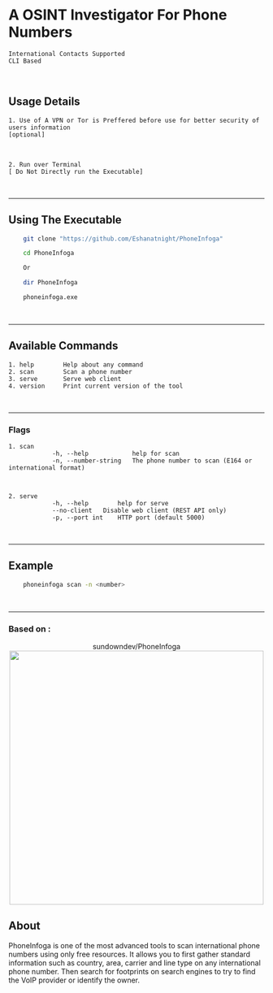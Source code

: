 # A OSINT Investigator For Phone Numbers

    International Contacts Supported
    CLI Based

</br>

## Usage Details

    1. Use of A VPN or Tor is Preffered before use for better security of users information
    [optional]

</br>

    2. Run over Terminal
    [ Do Not Directly run the Executable]

</br>

---

## Using The Executable

```sh
    git clone "https://github.com/Eshanatnight/PhoneInfoga"
```

```sh
    cd PhoneInfoga

    Or

    dir PhoneInfoga
```

```sh
    phoneinfoga.exe
```

</br>

---

## Available Commands

    1. help        Help about any command
    2. scan        Scan a phone number
    3. serve       Serve web client
    4. version     Print current version of the tool

</br>

---

### Flags

    1. scan
                -h, --help            help for scan
                -n, --number-string   The phone number to scan (E164 or international format)



    2. serve
                -h, --help        help for serve
                --no-client   Disable web client (REST API only)
                -p, --port int    HTTP port (default 5000)

</br>

---

## Example

```sh
    phoneinfoga scan -n <number>
```

</br>

---

### Based on :



<p align="center">
    sundowndev/PhoneInfoga
    <a href="https://github.com/sundowndev/PhoneInfoga" title="sundowndev/PhoneInfoga">
        <img src="https://i.imgur.com/LtUGnF3.png" width=500 />
    </a>
</p>

## About

PhoneInfoga is one of the most advanced tools to scan international phone numbers using only free resources. It allows you to first gather standard information such as country, area, carrier and line type on any international phone number. Then search for footprints on search engines to try to find the VoIP provider or identify the owner.

